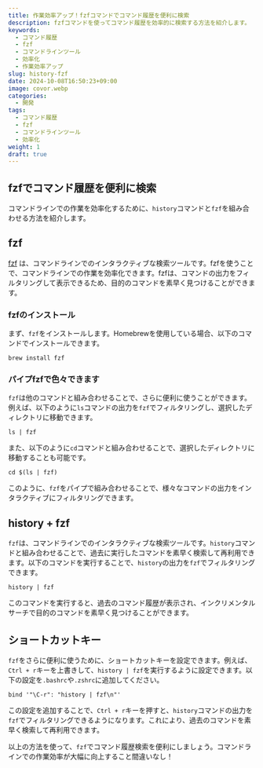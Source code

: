 ```yaml
---
title: 作業効率アップ！fzfコマンドでコマンド履歴を便利に検索
description: fzfコマンドを使ってコマンド履歴を効率的に検索する方法を紹介します。
keywords:
  - コマンド履歴
  - fzf
  - コマンドラインツール
  - 効率化
  - 作業効率アップ
slug: history-fzf
date: 2024-10-08T16:50:23+09:00
image: covor.webp
categories:
  - 開発
tags:
  - コマンド履歴
  - fzf
  - コマンドラインツール
  - 効率化
weight: 1
draft: true
---
```


## fzfでコマンド履歴を便利に検索

コマンドラインでの作業を効率化するために、`history`コマンドと`fzf`を組み合わせる方法を紹介します。

## fzf

[fzf](https://github.com/junegunn/fzf) は、コマンドラインでのインタラクティブな検索ツールです。fzfを使うことで、コマンドラインでの作業を効率化できます。fzfは、コマンドの出力をフィルタリングして表示できるため、目的のコマンドを素早く見つけることができます。

### fzfのインストール

まず、`fzf`をインストールします。Homebrewを使用している場合、以下のコマンドでインストールできます。

    brew install fzf

### パイプfzfで色々できます

`fzf`は他のコマンドと組み合わせることで、さらに便利に使うことができます。例えば、以下のように`ls`コマンドの出力を`fzf`でフィルタリングし、選択したディレクトリに移動できます。

    ls | fzf

また、以下のように`cd`コマンドと組み合わせることで、選択したディレクトリに移動することも可能です。

    cd $(ls | fzf)

このように、`fzf`をパイプで組み合わせることで、様々なコマンドの出力をインタラクティブにフィルタリングできます。

## history + fzf

`fzf`は、コマンドラインでのインタラクティブな検索ツールです。`history`コマンドと組み合わせることで、過去に実行したコマンドを素早く検索して再利用できます。以下のコマンドを実行することで、`history`の出力を`fzf`でフィルタリングできます。

    history | fzf

このコマンドを実行すると、過去のコマンド履歴が表示され、インクリメンタルサーチで目的のコマンドを素早く見つけることができます。

## ショートカットキー

`fzf`をさらに便利に使うために、ショートカットキーを設定できます。例えば、`Ctrl + r`キーを上書きして、`history | fzf`を実行するように設定できます。以下の設定を`.bashrc`や`.zshrc`に追加してください。

    bind '"\C-r": "history | fzf\n"'

この設定を追加することで、`Ctrl + r`キーを押すと、`history`コマンドの出力を`fzf`でフィルタリングできるようになります。これにより、過去のコマンドを素早く検索して再利用できます。

以上の方法を使って、`fzf`でコマンド履歴検索を便利にしましょう。コマンドラインでの作業効率が大幅に向上すること間違いなし！
